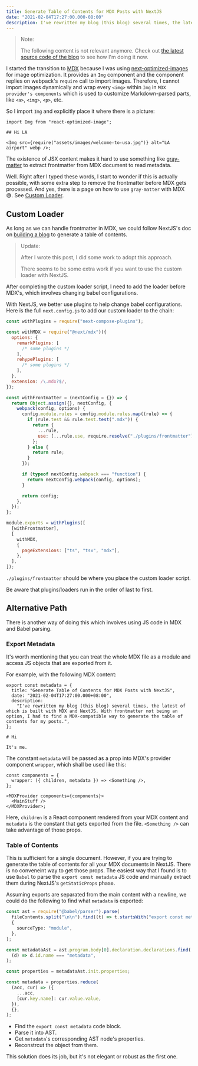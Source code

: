 ```yaml
---
title: Generate Table of Contents for MDX Posts with NextJS
date: "2021-02-04T17:27:00.000-08:00"
description: I've rewritten my blog (this blog) several times, the latest of which is built with MDX and NextJS. With frontmatter not being an option, I had to find a MDX-compatible way to generate the table of contents for my posts.
---
```


> Note:
>
> The following content is not relevant anymore. Check out [the latest source code of the blog](https://github.com/robertying/blog) to see how I'm doing it now.

I started the transition to [MDX](https://mdxjs.com/) because I was using [next-optimized-images](https://github.com/cyrilwanner/next-optimized-images) for image optimization. It provides an `Img` component and the component replies on webpack's `require` call to import images. Therefore, I cannot import images dynamically and wrap every `<img>` within `Img` in `MDX provider's components` which is used to customize Markdown-parsed parts, like `<a>`, `<img>`, `<p>`, etc.

So I import `Img` and explicitly place it where there is a picture:

```
import Img from "react-optimized-image";

## Hi LA

<Img src={require("assets/images/welcome-to-usa.jpg")} alt="LA airport" webp />;
```

The existence of JSX content makes it hard to use something like [gray-matter](https://github.com/jonschlinkert/gray-matter) to extract frontmatter from MDX document to read metadata.

Well. Right after I typed these words, I start to wonder if this is actually possible, with some extra step to remove the frontmatter before MDX gets processed. And yes, there is a page on how to use `gray-matter` with MDX 😅. See [Custom Loader](https://mdxjs.com/guides/custom-loader).

## Custom Loader

As long as we can handle frontmatter in MDX, we could follow NextJS's doc on [building a blog](https://github.com/vercel/next-learn-starter) to generate a table of contents.

> Update:
>
> After I wrote this post, I did some work to adopt this approach.
>
> There seems to be some extra work if you want to use the custom loader with NextJS.

After completing the custom loader script, I need to add the loader before MDX's, which involves changing babel configurations.

With NextJS, we better use plugins to help change babel configurations. Here is the full `next.config.js` to add our custom loader to the chain:

```js
const withPlugins = require("next-compose-plugins");

const withMDX = require("@next/mdx")({
  options: {
    remarkPlugins: [
      /* some plugins */
    ],
    rehypePlugins: [
      /* some plugins */
    ],
  },
  extension: /\.mdx?$/,
});

const withFrontmatter = (nextConfig = {}) => {
  return Object.assign({}, nextConfig, {
    webpack(config, options) {
      config.module.rules = config.module.rules.map((rule) => {
        if (rule.test && rule.test.test(".mdx")) {
          return {
            ...rule,
            use: [...rule.use, require.resolve("./plugins/frontmatter")],
          };
        } else {
          return rule;
        }
      });

      if (typeof nextConfig.webpack === "function") {
        return nextConfig.webpack(config, options);
      }

      return config;
    },
  });
};

module.exports = withPlugins([
  [withFrontmatter],
  [
    withMDX,
    {
      pageExtensions: ["ts", "tsx", "mdx"],
    },
  ],
]);
```

`./plugins/frontmatter` should be where you place the custom loader script.

Be aware that plugins/loaders run in the order of last to first.

## Alternative Path

There is another way of doing this which involves using JS code in MDX and Babel parsing.

### Export Metadata

It's worth mentioning that you can treat the whole MDX file as a module and access JS objects that are exported from it.

For example, with the following MDX content:

```
export const metadata = {
  title: "Generate Table of Contents for MDX Posts with NextJS",
  date: "2021-02-04T17:27:00.000+08:00",
  description:
    "I've rewritten my blog (this blog) several times, the latest of which is built with MDX and NextJS. With frontmatter not being an option, I had to find a MDX-compatible way to generate the table of contents for my posts.",
};

# Hi

It's me.
```

The constant `metadata` will be passed as a prop into MDX's provider component `wrapper`, which shall be used like this:

```tsx
const components = {
  wrapper: ({ children, metadata }) => <Something />,
};

<MDXProvider components={components}>
  <MainStuff />
</MDXProvider>;
```

Here, `children` is a React component rendered from your MDX content and `metadata` is the constant that gets exported from the file. `<Something />` can take advantage of those props.

### Table of Contents

This is sufficient for a single document. However, if you are trying to generate the table of contents for all your MDX documents in NextJS. There is no conveneint way to get those props. The easiest way that I found is to use `Babel` to parse the `export const metadata` JS code and manually extract them during NextJS's `getStaticProps` phase.

Assuming exports are separated from the main content with a newline, we could do the following to find what `metadata` is exported:

```ts
const ast = require("@babel/parser").parse(
  fileContents.split("\n\n").find((t) => t.startsWith("export const metadata")),
  {
    sourceType: "module",
  },
);

const metadataAst = ast.program.body[0].declaration.declarations.find(
  (d) => d.id.name === "metadata",
);

const properties = metadataAst.init.properties;

const metadata = properties.reduce(
  (acc, cur) => ({
    ...acc,
    [cur.key.name]: cur.value.value,
  }),
  {},
);
```

- Find the `export const metadata` code block.
- Parse it into AST.
- Get `metadata`'s corresponding AST node's properties.
- Reconstrcut the object from them.

This solution does its job, but it's not elegant or robust as the first one.
